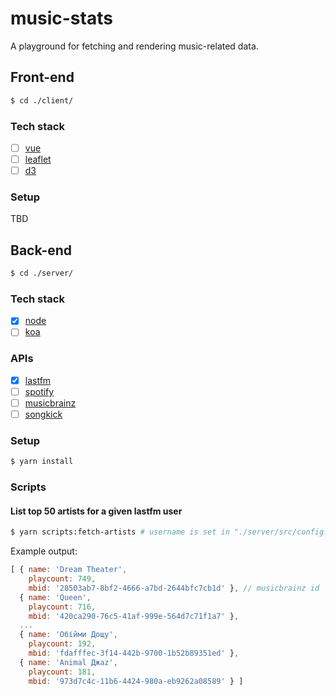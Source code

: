 # music-stats

A playground for fetching and rendering music-related data.


## Front-end

```bash
$ cd ./client/
```

### Tech stack

- [ ] [vue](https://vuejs.org/v2/guide)
- [ ] [leaflet](http://leafletjs.com)
- [ ] [d3](https://github.com/d3/d3/wiki)

### Setup

TBD


## Back-end

```bash
$ cd ./server/
```

### Tech stack

- [x] [node](https://nodejs.org/dist/latest-v9.x/docs/api)
- [ ] [koa](http://koajs.com/#application)

### APIs

- [x] [lastfm](https://www.last.fm/api/intro)
- [ ] [spotify](https://developer.spotify.com/web-api/endpoint-reference)
- [ ] [musicbrainz](https://musicbrainz.org/doc/Development/XML_Web_Service/Version_2)
- [ ] [songkick](https://www.songkick.com/developer/upcoming-events)

### Setup

```bash
$ yarn install
```

### Scripts

#### List top 50 artists for a given lastfm user

```bash
$ yarn scripts:fetch-artists # username is set in "./server/src/config.js"
```

Example output:

```js
[ { name: 'Dream Theater',
    playcount: 749,
    mbid: '28503ab7-8bf2-4666-a7bd-2644bfc7cb1d' }, // musicbrainz id
  { name: 'Queen',
    playcount: 716,
    mbid: '420ca290-76c5-41af-999e-564d7c71f1a7' },
  ...
  { name: 'Обійми Дощу',
    playcount: 192,
    mbid: 'fdafffec-3f14-442b-9700-1b52b89351ed' },
  { name: 'Animal Джаz',
    playcount: 181,
    mbid: '973d7c4c-11b6-4424-980a-eb9262a08589' } ]
```
